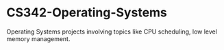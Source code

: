 # CS342-Operating-Systems
Operating Systems projects involving topics like CPU scheduling, low level memory management.
